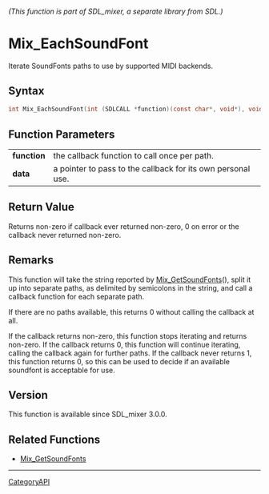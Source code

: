###### (This function is part of SDL_mixer, a separate library from SDL.)
# Mix_EachSoundFont

Iterate SoundFonts paths to use by supported MIDI backends.

## Syntax

```c
int Mix_EachSoundFont(int (SDLCALL *function)(const char*, void*), void *data);

```

## Function Parameters

|                  |                                                             |
| ---------------- | ----------------------------------------------------------- |
| **function**     | the callback function to call once per path.                |
| **data**         | a pointer to pass to the callback for its own personal use. |

## Return Value

Returns non-zero if callback ever returned non-zero, 0 on error or the
callback never returned non-zero.

## Remarks

This function will take the string reported by
[Mix_GetSoundFonts](Mix_GetSoundFonts)(), split it up into separate paths,
as delimited by semicolons in the string, and call a callback function for
each separate path.

If there are no paths available, this returns 0 without calling the
callback at all.

If the callback returns non-zero, this function stops iterating and returns
non-zero. If the callback returns 0, this function will continue iterating,
calling the callback again for further paths. If the callback never returns
1, this function returns 0, so this can be used to decide if an available
soundfont is acceptable for use.

## Version

This function is available since SDL_mixer 3.0.0.

## Related Functions

* [Mix_GetSoundFonts](Mix_GetSoundFonts)

----
[CategoryAPI](CategoryAPI)

